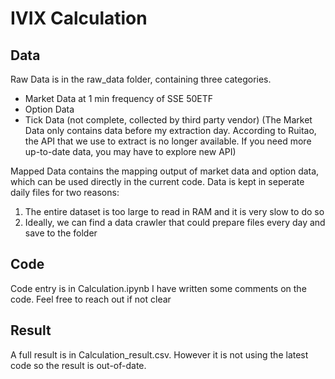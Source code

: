 # IVIX Calculation
## Data
Raw Data is in the raw_data folder, containing three categories. 
* Market Data at 1 min frequency of SSE 50ETF
* Option Data
* Tick Data (not complete, collected by third party vendor)
(The Market Data only contains data before my extraction day. According to Ruitao, the API that we use to extract is no longer available. If you need more up-to-date data, you may have to explore new API)

Mapped Data contains the mapping output of market data and option data, which can be used directly in the current code.
Data is kept in seperate daily files for two reasons:
1. The entire dataset is too large to read in RAM and it is very slow to do so
2. Ideally, we can find a data crawler that could prepare files every day and save to the folder

## Code
Code entry is in Calculation.ipynb
I have written some comments on the code. Feel free to reach out if not clear

## Result
A full result is in Calculation_result.csv. However it is not using the latest code so the result is out-of-date.
